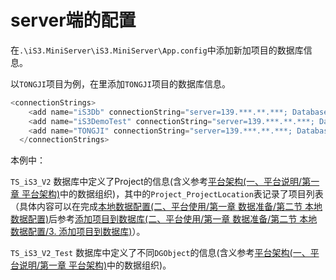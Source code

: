 # server端的配置



在`.\iS3.MiniServer\iS3.MiniServer\App.config`中添加新加项目的数据库信息。

以`TONGJI`项目为例，在<connectionStrings>里添加`TONGJI`项目的数据库信息。



```c#
<connectionStrings>
    <add name="iS3Db" connectionString="server=139.***.**.***; Database=TS_iS3_V2; User ID=***; Password=******" providerName="System.Data.SqlClient" />
    <add name="iS3DemoTest" connectionString="server=139.***.**.***; Database=TS_iS3_V2_Test; User ID=***; Password=******" providerName="System.Data.SqlClient" />
    <add name="TONGJI" connectionString="server=139.***.**.***; Database=TS_iS3_V2_Test; User ID=***; Password=******" providerName="System.Data.SqlClient" />
  </connectionStrings>
```



本例中：

`TS_iS3_V2` 数据库中定义了Project的信息(含义参考[平台架构(一、平台说明/第一章 平台架构)](./../../../chapter1/section1.md)中的数据组织)，其中的`Project_ProjectLocation`表记录了项目列表（具体内容可以在完成[本地数据配置(二、平台使用/第一章 数据准备/第二节 本地数据配置)](./../part1.md)后参考[添加项目到数据库(二、平台使用/第一章 数据准备/第二节 本地数据配置/3. 添加项目到数据库)](./../part1/detail3.md)）。

`TS_iS3_V2_Test` 数据库中定义了不同`DGObject`的信息(含义参考[平台架构(一、平台说明/第一章 平台架构)](./../../../chapter1/section1.md)中的数据组织)。